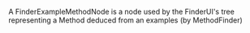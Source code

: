 A FinderExampleMethodNode is a node used by the FinderUI's tree representing a Method deduced
from an examples (by MethodFinder)
